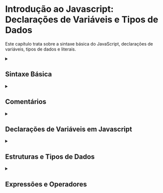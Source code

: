 # Introdução ao Javascript: Declarações de Variáveis e Tipos de Dados

Este capítulo trata sobre a sintaxe básica do JavaScript, declarações de variáveis, tipos de dados e literais.

<details>
<summary><h2>Sintaxe Básica</h2></summary>

- JavaScript pega emprestado a maior parte de sua sintaxe do Java, mas também é influenciado por Awk, Perl e Python.
- JavaScript é **case-sensitive** e usa o conjunto de caracteres **Unicode.** Por exemplo, a palavra _Früh_ (que significa "cedo" em Alemão) pode ser usada como nome de variável.

``` Javascript
var Früh = "foobar";
```

Mas a variável ``früh`` não é a mesma que ``Früh`` porque JavaScript é case sensitive.

</details>

<details>
<summary><h2>Comentários</h2></summary>

A sintaxe dos comentários em JavaScript é semelhante como em C++ e em muitas outras linguagens:

``` Javascript
// comentário de uma linha

/* isto é um comentário longo
   de múltiplas linhas.
 */

/* Você não pode, porém, /* aninhar comentários */ SyntaxError */

```

</details>

<details>
<summary><h2>Declarações de Variáveis em Javascript</h2></summary>

Existem três tipos de declarações em JavaScript:

- ``var``: Declara uma variável, opcionalmente, inicializando-a com um valor.
- ``let``: Declara uma variável local de escopo do bloco, opcionalmente, inicializando-a com um valor.
- ``const``: Declara uma constante de escopo de bloco, apenas de leitura.

### Variáveis

Você usa variáveis como nomes simbólicos para os valores em sua aplicação. O nome das variáveis, chamados de [identificadores](https://developer.mozilla.org/pt-BR/docs/Glossary/Identifier), obedecem determinadas regras.

Um identificador JavaScript deve começar com uma letra, underline (``_``), ou cifrão (``$``); os caracteres subsequentes podem também ser números (0-9). Devido JavaScript ser case-sensitive, letras incluem caracteres de "A" a "Z" (maiúsculos) e caracteres de "a" a "z" (minúsculos).

Você pode usar a ISO 8859-1 ou caracteres Unicode tal como os identificadores å e ü. Você pode também usar as [sequências de escape Unicode](https://developer.mozilla.org/pt-BR/docs/Web/JavaScript/Reference/Lexical_grammar#string_literals) como caracteres e identificadores.

Alguns exemplos de nomes legais são ``Numeros_visitas``, ``temp99``, e ``_nome``.

### Declarando Variáveis

Você pode declarar uma variável de três formas:

- Com a palavra chave ``var``. Por exemplo, ``var x = 42``. Esta sintaxe pode ser usada para declarar tanto variáveis locais como variáveis globais.
- Por simples adição de valor. Por exemplo, ``x = 42``. Isso declara uma variável global. Essa declaração gera um aviso de advertência no JavaScript. Você não deve usar essa variante.
- Com a palavra chave ``let``. Por exemplo, ``let y = 13``. Essa sintaxe pode ser usada para declarar uma variável local de escopo de bloco. Veja [escopo de variável](https://developer.mozilla.org/pt-BR/docs/Web/JavaScript/Guide/Grammar_and_types#escopo_de_vari%C3%A1vel) abaixo.

### Classificando Variáveis

Uma variável declarada usando a declaração var ou let sem especificar o valor inicial tem o valor [``undefined``](https://developer.mozilla.org/pt-BR/docs/Web/JavaScript/Reference/Global_Objects/undefined).

Uma tentativa de acessar uma variável não declarada resultará no lançamento de uma exceção [``ReferenceError``](https://developer.mozilla.org/pt-BR/docs/Web/JavaScript/Reference/Global_Objects/ReferenceError):

``` Javascript

var a;
console.log("O valor de a é " + a); // saída "O valor de a é undefined"
console.log("O valor de b é " + b); // executa uma exception de erro de referência (ReferenceError)

```

Você pode usar ``undefined`` para determinar se uma variável tem um valor. No código a seguir, não é atribuído um valor de entrada na variável e a declaração ``if`` será avaliada como verdadeira (``true``).

``` Javascript

var input;
if (input === undefined) {
  facaIsto();
} else {
  facaAquilo();
}

```

O valor ``undefined`` se comporta como falso (``false``), quando usado em um contexto booleano. Por exemplo, o código a seguir executa a função ``myFunction`` devido o elemento ``myArray`` ser ``undefined``:

``` Javascript

var myArray = [];
if (!myArray[0]) myFunction();

```

O valor ``undefined`` converte-se para ``NaN`` quando usado no contexto numérico.

``` Javascript

var a;
a + 2; // Avaliado como NaN

```

Quando você avalia uma variável nula, o valor nulo se comporta como 0 em contextos numéricos e como falso em contextos booleanos. Por exemplo:

``` Javascript

var n = null;
console.log(n * 32); // a saída para o console será 0.

```

### Escopo de Variável

Uma variável pode pertencer a um dos seguintes escopos :

- **Escopo global:** o escopo padrão para todo o código executado no modo de script.
- **Escopo do módulo:** O escopo para código executado no modo de módulo.
- **Escopo da função:** O escopo criado com uma função.

Além disso, variáveis ​​declaradas com ``let`` ou ``const`` podem pertencer a um escopo adicional:

- **Escopo do bloco:** O escopo criado com um par de chaves (um bloco ).

**Quando você declara uma variável fora de qualquer função, ela é chamada de variável global** , porque ela está disponível para qualquer outro código no documento atual. **Quando você declara uma variável dentro de uma função, ela é chamada de variável local** , porque ela está disponível somente dentro daquela função.

### Variáveis Globais

Variáveis globais são propriedades do ``objeto global``. Em páginas web o ``objeto global`` é a [``window``](https://developer.mozilla.org/pt-BR/docs/Web/API/Window), assim você pode configurar e acessar variáveis globais utilizando a sintaxe ``window.variavel``.

Consequentemente, **você pode acessar ``variáveis globais`` declaradas em uma ``janela`` ou ``frame`` ou ``frame de outra janela``.** Por exemplo, se uma variável chamada ``phoneNumber`` é declarada em um documento, você pode consultar esta variável de um ``frame`` como ``parent.phoneNumber``.

### Constantes

Você pode criar uma constante apenas de leitura por meio da palavra-chave ``const``. A sintaxe de um identificador de uma constante é semelhante ao identificador de uma variável: deve começar com uma letra, sublinhado ou cifrão e pode conter caractere alfabético, numérico ou sublinhado.

``` Javascript

const PI = 3.14;

```

Uma constante não pode alterar seu valor por meio de uma atribuição ou ser declarada novamente enquanto o script está em execução. Deve ser inicializada com um valor.

As regras de escopo para as constantes são as mesmas para as váriaveis ``let`` de escopo de bloco. Se a palavra-chave ``const`` for omitida, presume-se que o identificador represente uma variável.

Você não pode declarar uma constante com o mesmo nome de uma função ou variável que estão no mesmo escopo. Por exemplo:

``` Javascript

// Isto irá causar um  erro
function f() {}
const f = 5;

// Isto também irá causar um erro.
function f() {
  const g = 5;
  var g;

  //declarações
}

```

### Boas Práticas para Nomear Variáveis em JavaScript

#### 1. Clareza e Descritividade

Ao nomear variáveis, é essencial escolher nomes que sejam claros e descritivos. Evite nomes genéricos e opte por palavras que transmitam o propósito ou o conteúdo da variável. Isso torna o código mais legível e ajuda outros desenvolvedores (ou até mesmo você mesmo no futuro) a entenderem a lógica por trás da variável.

``` Javascript

// Exemplo de nomeação não recomendada
let value = 10;

// Exemplo de nomeação recomendada
let numberOfStudents = 10;

```

#### 2. Evite Abreviações Excessivas

Embora algumas abreviações sejam comuns na programação, é crucial evitar abreviações excessivas que possam tornar o código obscuro. Opte por abreviações bem conhecidas e evite criar abreviações próprias que possam confundir outros desenvolvedores.

``` Javascript

// Exemplo de abreviação não recomendada
let qtyStdnts = 10;

// Exemplo de abreviação recomendada
let qtyStudents = 10;

```

#### 3. Use Nomes ``CamelCase``

Em JavaScript, a convenção mais comum para nomear variáveis é o CamelCase, onde a primeira letra de cada palavra, exceto a primeira, é maiúscula. Isso melhora a legibilidade do código e é amplamente adotado pela comunidade.

``` Javascript

// Exemplo sem CamelCase
let total_students = 10;

// Exemplo com CamelCase
let totalStudents = 10;

```

#### 4. Escolha Nomes Significativos para Funções

Ao nomear funções, é fundamental escolher nomes que indiquem claramente o que a função faz. Isso facilita a compreensão do propósito da função e seu uso.


``` Javascript

// Exemplo de nome de função não recomendado
function doSomething() {
  // código...
}

// Exemplo de nome de função recomendado
function calculateAverageScore() {
  // código...
}

```

#### 5. Evite Nomes Genéricos

Evite nomes genéricos que não forneçam informações úteis sobre o conteúdo da variável. Nomes como ``temp``, ``aux``, ou ``    `` podem levar a confusões e dificultar a manutenção do código.

``` Javascript

// Exemplo de nome genérico não recomendado
let temp = 25;

// Exemplo de nome mais descritivo
let currentTemperature = 25;

```

#### Conclusão

Escolher nomes adequados para variáveis em JavaScript é uma prática essencial para escrever código legível e sustentável. Ao seguir as boas práticas discutidas neste artigo, você contribuirá para um código mais compreensível, facilitando a colaboração com outros desenvolvedores e a manutenção do software ao longo do tempo. Lembre-se sempre de priorizar a clareza e a descritividade ao nomear suas variáveis para uma melhor experiência de aprendizado.

</details>

<details>
<summary><h2>Estruturas e Tipos de Dados</h2></summary>

JavaScript é uma linguagem de programação dinamicamente tipada, o que significa que o tipo de uma variável é determinado em tempo de execução, com base no valor que ela armazena. Essa flexibilidade é uma das características que tornam JavaScript tão popular.

### Tipos de Dados Primitivos:

- **String:** Representa uma sequência de caracteres, como "Olá, mundo!" ou 'JavaScript'.
- **Number:** Representa números tanto inteiros quanto de ponto flutuante, como 42, 3.14, -10.
- **Boolean:** Representa valores lógicos, true (verdadeiro) ou false (falso).
- **Null:** Representa a ausência intencional de qualquer valor.
- **Undefined:** Indica que uma variável foi declarada, mas ainda não possui um valor atribuído.
- **Symbol:** Representa um valor único e imutável, frequentemente utilizado como identificador.

### Tipos de Dados por Referência:

- **Object:** É a base para todos os objetos em JavaScript. Um objeto é uma coleção de pares chave-valor.
- **Array:** É um tipo especial de objeto, usado para armazenar uma coleção ordenada de valores.
- **Function:** Representa uma função, que é um bloco de código reutilizável.

### Entendendo a Diferença:

- **Tipos Primitivos:** Quando você atribui um valor primitivo a uma variável, você está criando uma cópia desse valor. Mudar o valor de uma variável primitiva não afeta outras variáveis.
- **Tipos por Referência:** Quando você atribui um objeto a uma variável, você está criando uma referência a esse objeto. Se você modificar o objeto através de uma variável, as outras variáveis que referenciam o mesmo objeto também serão afetadas.

### Convertendo Strings para Números

No caso de um valor que representa um número está armazenado na memória como uma string, existem métodos para a conversão.

- ``parseInt()``
- ``parseFloat()``

OBS: Uma método alternativo de conversão de um número em forma de string é com o ``operador + (operador soma)``:

``` Javascript

"1.1" + "1.1" = "1.11.1"
(+"1.1") + (+"1.1") = 2.2
// Nota: Os parênteses foram usados para deixar mais legível o código, ele não é requirido.

```

### Literals

Você usa literais para representar valores em JavaScript. Estes são valores fixados, não variáveis, que você ``literalmente`` insere em seu script. Esta seção descreve os seguintes tipos literais:

- [``Array literals``](https://developer.mozilla.org/en-US/docs/Web/JavaScript/Guide/Grammar_and_types#array_literals)
- [``Boolean literals``](https://developer.mozilla.org/en-US/docs/Web/JavaScript/Guide/Grammar_and_types#boolean_literals)
- [``Numeric Literals``](https://developer.mozilla.org/en-US/docs/Web/JavaScript/Guide/Grammar_and_types#numeric_literals)
- [``Object literals``](https://developer.mozilla.org/en-US/docs/Web/JavaScript/Guide/Grammar_and_types#object_literals)
- [``RegExp literals``](https://developer.mozilla.org/en-US/docs/Web/JavaScript/Guide/Grammar_and_types#regexp_literals)
- [``String literals``](https://developer.mozilla.org/en-US/docs/Web/JavaScript/Guide/Grammar_and_types#string_literals)

</details>

<details>
<summary><h2>Expressões e Operadores</h2></summary>

Este artigo descreve expressões e operadores de JavaScript, incluindo operadores de atribuição, comparação, aritméticos, bit a bit, lógicos, de strings e especiais.

### Operadores

- [Operadores de atribuição](https://developer.mozilla.org/pt-BR/docs/Web/JavaScript/Guide/Expressions_and_operators#operador_atribuicao)
- [Operadores de comparação](https://developer.mozilla.org/pt-BR/docs/Web/JavaScript/Guide/Expressions_and_operators#operador_comparacao)
- [Operadores aritméticos](https://developer.mozilla.org/pt-BR/docs/Web/JavaScript/Guide/Expressions_and_operators#operadores_aritmeticos)
- [Operadores bit a bit](https://developer.mozilla.org/pt-BR/docs/Web/JavaScript/Guide/Expressions_and_operators#operadores_bit_a_bit)
- [Operadores lógicos](https://developer.mozilla.org/pt-BR/docs/Web/JavaScript/Guide/Expressions_and_operators#operadores_logicos)
- [Operadores de string](https://developer.mozilla.org/pt-BR/docs/Web/JavaScript/Guide/Expressions_and_operators#operadores_string)
- [Operador condicional (ternário)](https://developer.mozilla.org/pt-BR/docs/Web/JavaScript/Guide/Expressions_and_operators#operador_condicional_ternario)
- [Operador vírgula](https://developer.mozilla.org/pt-BR/docs/Web/JavaScript/Guide/Expressions_and_operators#operador_virgula)
- [Operadores unário](https://developer.mozilla.org/pt-BR/docs/Web/JavaScript/Guide/Expressions_and_operators#operadores_unario)
- [Operadores relacionais](https://developer.mozilla.org/pt-BR/docs/Web/JavaScript/Guide/Expressions_and_operators#operador_virgula)

### Precedência de Operadores

[Precedêcia de Operadores](https://developer.mozilla.org/pt-BR/docs/Web/JavaScript/Reference/Operators/Operator_precedence)

</details>

